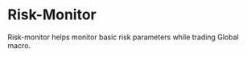 # Risk-Monitor

<p>Risk-monitor helps monitor basic risk parameters while trading Global macro.<br>

</p>
